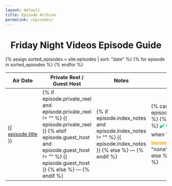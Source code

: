 ```yaml
---
layout: default
title: Episode Archive
permalink: /episodes/
---
```


<h1 style="text-align: center;">Friday Night Videos Episode Guide</h1>

<table>
  <thead>
    <tr>
      <th>Air Date</th>
      <th>Private Reel / Guest Host</th>
      <th>Notes</th>
      <th>Recording</th>
    </tr>
  </thead>
  <tbody>
    {% assign sorted_episodes = site.episodes | sort: "date" %}
    {% for episode in sorted_episodes %}
      <tr>
        <td><a href="{{ episode.url | relative_url }}">{{ episode.title }}</a></td>
        <td>
          {% if episode.private_reel and episode.private_reel != "" %}
            {{ episode.private_reel }}
          {% elsif episode.guest_host and episode.guest_host != "" %}
            {{ episode.guest_host }}
          {% else %}
            —
          {% endif %}
        </td>
        <td>
          {% if episode.index_notes and episode.index_notes != "" %}
            {{ episode.index_notes }}
          {% else %}
            —
          {% endif %}
        </td>
        <td>
          {% case episode.recording_status %}
            {% when "complete" %}
              <span style="color:#00cc66;font-weight:bold;">✔️ Complete</span>
            {% when "incomplete" %}
              <span style="color:#ffaa00;font-weight:bold;">⏳ Incomplete</span>
            {% when "none" %}
              <span style="color:#cc0033;font-weight:bold;">❌ None</span>
            {% else %}
              —
          {% endcase %}
        </td>
      </tr>
    {% endfor %}
  </tbody>
</table>